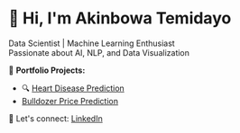 # 👋 Hi, I'm Akinbowa Temidayo
  Data Scientist | Machine Learning Enthusiast  
  Passionate about AI, NLP, and Data Visualization  

📂 **Portfolio Projects:**  
- 🔍 [Heart Disease Prediction](github.com/your-repo-house-price)  
-   [Bulldozer Price Prediction](github.com/your-repo-churn)

🚀 Let's connect: [LinkedIn](https://www.linkedin.com/in/akinbowa-temidayo/)
